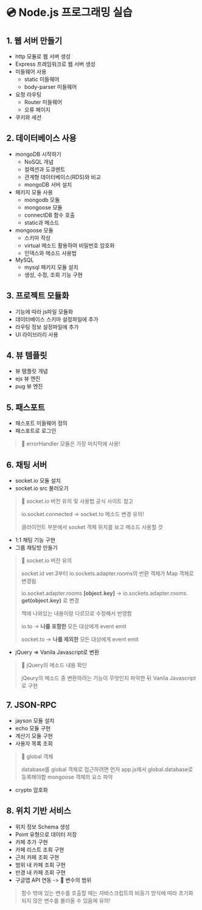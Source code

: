 # 💿 Node.js 프로그래밍 실습

## 1. 웹 서버 만들기
- http 모듈로 웹 서버 생성
- Express 프레임워크로 웹 서버 생성
- 미들웨어 사용
  - static 미들웨어
  - body-parser 미들웨어
- 요청 라우팅
  - Router 미들웨어
  - 오류 페이지
- 쿠키와 세션

## 2. 데이터베이스 사용
- mongoDB 시작하기
  - NoSQL 개념
  - 컬렉션과 도큐멘트
  - 관계형 데이터베이스(RDS)와 비교
  - mongoDB 서버 설치
- 패키지 모듈 사용
  - mongodb 모듈
  - mongoose 모듈
  - connectDB 함수 호출
  - static과 메소드
- mongoose 모듈
  - 스키마 작성
  - virtual 메소드 활용하여 비밀번호 암호화
  - 인덱스와 메소드 사용법
- MySQL
  - mysql 패키지 모듈 설치
  - 생성, 수정, 조회 기능 구현

## 3. 프로젝트 모듈화
- 기능에 따라 js파일 모듈화
- 데이터베이스 스키마 설정파일에 추가
- 라우팅 정보 설정파일에 추가
- UI 라이브러리 사용

## 4. 뷰 템플릿
- 뷰 템플릿 개념
- ejs 뷰 엔진
- pug 뷰 엔진

## 5. 패스포트
- 패스포트 미들웨어 정의
- 패스포트로 로그인
> 📍 errorHandler 모듈은 가장 마지막에 사용!

## 6. 채팅 서버
- socket.io 모듈 설치
- socket.io src 불러오기

> 📍 socket.io 버전 유의 및 사용법 공식 사이트 참고
> 
> io.socket.connected -> socket.to 메소드 변경 유의!
> 
> 클라이언트 부분에서 socket 객체 위치를 보고 메소드 사용할 것

- 1:1 채팅 기능 구현
- 그룹 채팅방 만들기

> 📍 socket.io 버전 유의
>
> socket.id ver.3부터 io.sockets.adapter.rooms의 반환 객체가 Map 객체로 변경됨
> 
> io.socket.adapter.rooms **[object.key]** -> io.sockets.adapter.rooms. **get(object.key)** 로 변경
> 
> 책에 나와있는 내용이랑 다르므로 수정해서 반영함
>
> io.to -> **나를 포함한** 모든 대상에게 event emit
> 
> socket.to -> **나를 제외한** 모든 대상에게 event emit

- jQuery => Vanila Javascript로 변환

> 📍 jQuery의 메소드 내용 확인
>
> jQeury의 메소드 중 변환하려는 기능이 무엇인지 파악한 뒤 Vanila Javascript로 구현

## 7. JSON-RPC
- jayson 모듈 설치
- echo 모듈 구현
- 계산기 모듈 구현
- 사용자 목록 조회

> 📍 global 객체
>
> database를 global 객체로 접근하려면 먼저 app.js에서 global.database로 등록해야함
> mongoose 객체의 요소 파악

- crypto 암호화

## 8. 위치 기반 서비스
- 위치 정보 Schema 생성
- Point 유형으로 데이터 저장
- 카페 추가 구현
- 카페 리스트 조회 구현
- 근처 카페 조회 구현
- 범위 내 카페 조회 구현
- 반경 내 카페 조회 구현
- 구글맵 API 연동
-> 📍 변수의 범위
>
> 함수 밖에 있는 변수를 호출할 때는 자바스크립트의 비동기 방식에 따라 초기화되지 않은 변수를 불러올 수 있음에 유의!